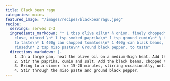 ```yaml
---
title: Black bean ragu
categories: mains
featured_image: "/images/recipes/blackbeanragu.jpeg"
recipe:
  servings: serves 2-3
  ingredients_markdown: "* 1 tbsp olive oil\n* ½ onion, finely chopped\n* 1 garlic
    clove, minced \n* 1 tsp smoked paprika\n* 1 tsp ground cumin\n* ¼ tsp sea salt,
    to taste\n* 1 400g can chopped tomatoes\n* 1 400g can black beans, drained and
    rinsed\n* 2 tsp miso paste\n* Ground black pepper, to taste"
  directions_markdown: |-
    1 .In a large pan, heat the olive oil on a medium-high heat. Add the onion and cook for 5 minutes until softened. Add the garlic and cook for another minute.
    2. Stir the paprika, cumin and salt. Add the black beans, chopped tomatoes, and half a can of water.
    3. Bring to a simmer for 15-20 minutes, stirring occasionally, until darkened and reduced.
    4. Stir through the miso paste and ground black pepper.
---
```


